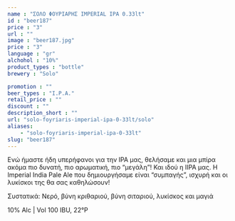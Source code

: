 ```yaml
---
name : "ΣΟΛΟ ΦΟΥΡΙΑΡΗΣ IMPERIAL IPA 0.33lt"
id : "beer187"
price : "3"
url : ""
image : "beer187.jpg"
price : "3"
language : "gr"
alchohol : "10%"
product_types : "bottle"
brewery : "Solo"

promotion : ""
beer_types : "I.P.A."
retail_price : ""
discount : ""
description_short : ""
url: "solo-foyriaris-imperial-ipa-0-33lt/solo"
aliases: 
    - "solo-foyriaris-imperial-ipa-0-33lt"
slug: "beer187"
---
```


Ενώ ήμαστε ήδη υπερήφανοι για την IPA μας, θελήσαμε και μια μπίρα ακόμα πιο δυνατή, πιο αρωματική, πιο “μεγάλη”! Και ιδού η IIPA μας. Η Ιmperial India Pale Ale που δημιουργήσαμε είναι “συμπαγής”, ισχυρή και οι λυκίσκοι της θα σας καθηλώσουν!

Συστατικά: Νερό, βύνη κριθαριού, βύνη σιταριού, λυκίσκος και μαγιά

10% Alc | Vol 100 IBU, 22°P